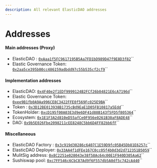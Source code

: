 ```yaml
---
description: All relevant ElasticDAO addresses
---
```


# Addresses

#### Main addresses \(Proxy\)

* ElasticDAO : [`0xAaa1f5FC9617195B5Aa7FD1bD989D47f9E8D3f82`](https://etherscan.io/address/0xAaa1f5FC9617195B5Aa7FD1bD989D47f9E8D3f82#readProxyContract)\`\`
* Elastic Governance Token:  [`0x2aa5ce395b00cc486159adbdd97c55b535cf2cf9`](https://etherscan.io/address/0x2aa5ce395b00cc486159adbdd97c55b535cf2cf9)\`\`

#### Implementation addresses

* ElasticDAO: [`0x4F40e2f1EDf9999124B2FCf26b04821E6cA7196d`](https://etherscan.io/address/0x4F40e2f1EDf9999124B2FCf26b04821E6cA7196d)\`\`
* Elastic Governance Token: [`0xee9B1fb0A9Aa996CE8C3422FFE0f569Fc025E9BA`](https://etherscan.io/address/0xee9B1fb0A9Aa996CE8C3422FFE0f569Fc025E9BA)\`\`
* Token : [`0x3D12BE013938B1735cBd9EaE1D05FB10817a5Edd`](https://etherscan.io/address/0x3D12BE013938B1735cBd9EaE1D05FB10817a5Edd)\`\`
* TokenHolder: [`0xcD195f00A03E3d9e6DF41d88B143f5FD5f805364`](https://etherscan.io/address/0xcD195f00A03E3d9e6DF41d88B143f5FD5f805364)\`\`
* Ecosystem: [`0x1E1F3A2d810eD55afCe0F956e0261B30aF8ADE48`](https://etherscan.io/address/0x1E1F3A2d810eD55afCe0F956e0261B30aF8ADE48)\`\`
* DAO: [`0x9b5E026Fbe2098211cEE8248C5bb6D4FF82bb6fF`](https://etherscan.io/address/0x9b5E026Fbe2098211cEE8248C5bb6D4FF82bb6fF)\`\`

#### Miscellaneous

* ElasticDAO Factory : [`0x3c919d30286c6407C1E59D9fc05B45Db81E6257c`](https://etherscan.io/address/0x3c919d30286c6407C1E59D9fc05B45Db81E6257c)\`\`
* ElasticDAO Deployer: [`0x33AA4f1dFEe167C0cc05f4b0d3d2d712351B5059`](https://etherscan.io/address/0x33AA4f1dFEe167C0cc05f4b0d3d2d712351B5059)\`\`
* MulitSig address: [`0x8C2251e028043e38f58Ac64c00E1F940D305Aa62`](https://etherscan.io/address/0x8C2251e028043e38f58Ac64c00E1F940D305Aa62)\`\`
* Sushiswap pool: [`0xc7FF546c6CbC87Ad9f6F557db5A0df5c742cA440`](https://etherscan.io/address/0xc7FF546c6CbC87Ad9f6F557db5A0df5c742cA440)\`\`



